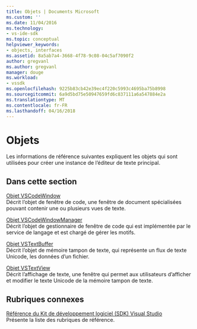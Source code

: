 ```yaml
---
title: Objets | Documents Microsoft
ms.custom: ''
ms.date: 11/04/2016
ms.technology:
- vs-ide-sdk
ms.topic: conceptual
helpviewer_keywords:
- objects, interfaces
ms.assetid: 8a5ab7a4-3668-4f78-9c08-04c5af7090f2
author: gregvanl
ms.author: gregvanl
manager: douge
ms.workload:
- vssdk
ms.openlocfilehash: 9225b83cb42e39ec4f220c5993c4695ba75b8998
ms.sourcegitcommit: 6a9d5bd75e50947659fd6c837111a6a547884e2a
ms.translationtype: MT
ms.contentlocale: fr-FR
ms.lasthandoff: 04/16/2018
---
```

# <a name="objects"></a>Objets
Les informations de référence suivantes expliquent les objets qui sont utilisées pour créer une instance de l’éditeur de texte principal.  
  
## <a name="in-this-section"></a>Dans cette section  
 [Objet VSCodeWindow](../extensibility/vscodewindow-object.md)  
 Décrit l’objet de fenêtre de code, une fenêtre de document spécialisées pouvant contenir une ou plusieurs vues de texte.  
  
 [Objet VSCodeWindowManager](../extensibility/vscodewindowmanager-object.md)  
 Décrit l’objet de gestionnaire de fenêtre de code qui est implémentée par le service de langage et est chargé de gérer les motifs.  
  
 [Objet VSTextBuffer](../extensibility/vstextbuffer-object.md)  
 Décrit l’objet de mémoire tampon de texte, qui représente un flux de texte Unicode, les données d’un fichier.  
  
 [Objet VSTextView](../extensibility/vstextview-object.md)  
 Décrit l’affichage de texte, une fenêtre qui permet aux utilisateurs d’afficher et modifier le texte Unicode de la mémoire tampon de texte.  
  
## <a name="related-sections"></a>Rubriques connexes  
 [Référence du Kit de développement logiciel (SDK) Visual Studio](../extensibility/visual-studio-sdk-reference.md)  
 Présente la liste des rubriques de référence.